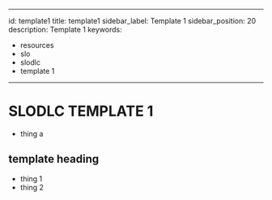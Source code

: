 ---
id: template1
title: template1
sidebar_label: Template 1
sidebar_position: 20
description: Template 1
keywords:
  - resources
  - slo
  - slodlc
  - template 1
 ---

# SLODLC TEMPLATE 1
- thing a

## template heading
- thing 1
- thing 2
